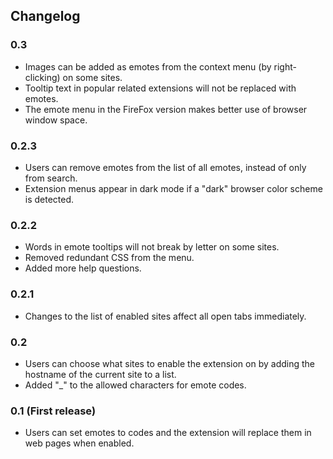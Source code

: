 ## Changelog

### 0.3
- Images can be added as emotes from the context menu (by right-clicking) on some sites.
- Tooltip text in popular related extensions will not be replaced with emotes.
- The emote menu in the FireFox version makes better use of browser window space.

### 0.2.3
- Users can remove emotes from the list of all emotes, instead of only from search.
- Extension menus appear in dark mode if a "dark" browser color scheme is detected.

### 0.2.2
- Words in emote tooltips will not break by letter on some sites.
- Removed redundant CSS from the menu.
- Added more help questions.

### 0.2.1
- Changes to the list of enabled sites affect all open tabs immediately.

### 0.2
- Users can choose what sites to enable the extension on by adding the hostname of the current site to a list.
- Added "_" to the allowed characters for emote codes.

### 0.1 (First release)
- Users can set emotes to codes and the extension will replace them in web pages when enabled.
